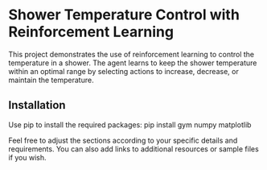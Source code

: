 # Shower Temperature Control with Reinforcement Learning

This project demonstrates the use of reinforcement learning to control the temperature in a shower. The agent learns to keep the shower temperature within an optimal range by selecting actions to increase, decrease, or maintain the temperature.

## Installation

Use pip to install the required packages:
pip install gym numpy matplotlib


Feel free to adjust the sections according to your specific details and requirements. You can also add links to additional resources or sample files if you wish.
